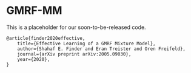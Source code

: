 # GMRF-MM

This is a placeholder for our soon-to-be-released code.

```
@article{finder2020effective,
    title={Effective Learning of a GMRF Mixture Model},
    author={Shahaf E. Finder and Eran Treister and Oren Freifeld},
    journal={arXiv preprint arXiv:2005.09030},
    year={2020},
}
```
